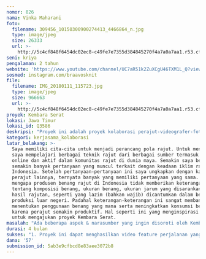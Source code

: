 ```yaml
---
nomor: 826
nama: Vinka Maharani
foto:
  filename: 309456_10150300900274413_4466864_n.jpg
  type: image/jpeg
  size: 26333
  url: >-
    http://5c4cf848f6454dc02ec8-c49fe7e7355d384845270f4a7a0a7aa1.r53.cf2.rackcdn.com/ce438d5a-8719-4010-b583-9ae1c2d542bb/309456_10150300900274413_4466864_n.jpg
seni: kriya
pengalaman: 2 tahun
website: 'https://www.youtube.com/channel/UC7aR51k2ZuXCgU46TXM1L_Q?view_as=subscriber'
sosmed: instagram.com/braavosknit
file:
  filename: IMG_20180111_115723.jpg
  type: image/jpeg
  size: 966663
  url: >-
    http://5c4cf848f6454dc02ec8-c49fe7e7355d384845270f4a7a0a7aa1.r53.cf2.rackcdn.com/cb3fa434-0d03-4838-a88f-829e5b3ce806/IMG_20180111_115723.jpg
proyek: Kembara Serat
lokasi: Jawa Timur
lokasi_id: Q3586
deskripsi: "Proyek ini adalah proyek kolaborasi perajut-videografer-fotografer-penulis wanita yang berusaha menjawab beberapa pertanyaan hulu ke hilir tentang serat (fiber) dari sudut pandang perajut dalam bentuk feature perjalanan. Beberapa pertanyaan seperti: mengapa produsen benang rajut di Indonesia jarang sekali memberikan label pada benang berisi keterangan lengkap komposisi hingga skala benang? Sudah ada produsen benang atau kain yang melalui proses pencelupan alami, produksi yang berkesinambungan untuk tenun & batik, mengapa tidak ada untuk benang rajut? Bagaimana proses kerja seorang perancang pola rajut hingga ia dapat menjangkau konsumen perajut dunia? Pertanyaan-pertanyaan ini berusaha dijawab dengan menemui narasumber yang mumpuni & berpengalaman. Video perjalanan dipilih karena ia adalah medium yang dianggap lebih mudah dicerna oleh masyarakat awam. Jawa Timur dipilih sebagai lokasi proyek karena ini adalah area yang saya kenal dan terdapat narasumber yang dapat menjawab pertanyaan di atas. Hasil dari proyek ini adalah seri video perjalanan, buku dan pameran proyek. Seri video ini juga dipublikasikan via YouTube agar dapat menjangkau lebih banyak audiens. Diharapkan proyek ini dapat memberi alternatif pandangan terhadap kegiatan rajut-merajut. Mimpi yang lebih besar adalah menggeser stereotipe yang membatasi rajut -dan kriya berbasis serat lainnya- dari gender dan golongan umur tertentu. \r\n\r\nhttps://www.youtube.com/watch?v=GDfdiF2_pp8"
kategori: kerjasama_kolaborasi
latar_belakang: >-
  Saya memiliki cita-cita untuk menjadi perancang pola rajut. Untuk mencapainya
  saya mempelajari berbagai teknik rajut dari berbagai sumber termasuk kursus
  online dan aktif dalam komunitas rajut di dunia maya. Semakin saya belajar
  semakin banyak pertanyaan yang muncul terkait dengan keadaan iklim rajut di
  Indonesia. Setelah pertanyaan-pertanyaan ini saya ungkapkan dengan kawan-kawan
  perajut lainnya, ternyata banyak yang memiliki pertanyaan yang sama. Misal
  mengapa produsen benang rajut di Indonesia tidak memberikan keterangan lengkap
  tentang komposisi benang, ukuran benang, ukuran jarum yang disarankan, skala
  hasil rajutan, seperti yang lazim (bahkan wajib) dicantumkan dalam benang
  produksi luar negeri. Padahal keterangan-keterangan ini sangat membantu dalam
  menentukan penggunaan benang yang mana serta meningkatkan konsumsi benang
  karena perajut semakin produktif. Hal seperti ini yang menginspirasi saya
  untuk mengajukan proyek Kembara Serat. 
masalah: "Ada beberapa aspek & narasumber yang ingin disoroti oleh Kembara Serat mulai dari hulu ke hilir serat itu sendiri:\r\n1. Produsen serat massal (pabrik benang)\r\n2. Produsen serat UKM\r\n3. Perajin pengguna serat dengan produksi massal\r\n4. Komunitas & pengguna serat personal\r\n5. Perancang pola rajut\r\nNarasumber dari aspek di atas dianggap dapat menjawab pertanyaan yang ingin dijawab dalam Kembara Serat. Masing-masing aspek memiliki problematika khas masing-masing yang memberi keunikan dan daya tarik di tiap-tiap video yang dihasilkan. "
durasi: 4 bulan
sukses: "1. Proyek ini dapat menghasilkan video feature perjalanan yang menampilkan proses kami menjawab pertanyaan seputar rajut\r\n2. Proyek ini dapat menghasilkan buku yang dapat dijadikan referensi untuk pelaku kriya serat\r\n3. Lewat pameran dan media online, proyek ini dapat menjangkau audiens yang lebih luas dan menawarkan sisi lain kriya serat\r\n"
dana: '57'
submission_id: 5ab3e9cfbcd8e83aee3072b8
---
```

